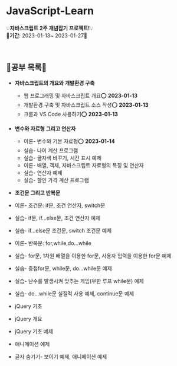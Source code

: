 # JavaScript-Learn
💡<b>자바스크립트 2주 개념잡기 프로젝트!</b>💡  
📕<b>기간</b>: 2023-01-13~ 2023-01-27📕

<br>

## 📖공부 목록📖
 * <b>자바스크립트의 개요와 개발환경 구축</b>
   * 웹 프로그래밍 및 자바스크립트 개요⭕ <b>2023-01-13</b>  
   * 개발환경 구축 및 자바스크립트 소스 작성⭕ <b>2023-01-13</b>    
   * 크롬과 VS Code 사용하기⭕ <b>2023-01-13</b>  
   
 * <b>변수와 자료형 그리고 연산자</b>
   * 이론- 변수와 기본 자료형⭕ <b>2023-01-14</b>  
   * 실습- 나이 계산 프로그램
   * 실습- 글자색 바꾸기, 시간 표시 예제
   * 이론- 배열, 객체, 자바스크립트 자료형의 특징 및 연산자
   * 실습- 연산자 예제
   * 실습- 할인 가격 계산 프로그램
   
  * <b>조건문 그리고 반복문</b>
   * 이론- 조건문: if문, 조건 연산자, switch문
   * 실습- if문, if...else문, 조건 연산자 예제
   * 실습- if...else문 조건문, switch 조건문 예제
   * 이론- 반복문: for,while,do...while
   * 실습- for문, 1차원 배열을 이용한 for문, 사용자 입력을 이용한 for문 예제
   * 실습- 중첩for문, while문, do...while문 예제
   * 실습- 난수를 발생시켜 맞추는 게임(무한 루프 while문) 예제
   * 실습- do...while문 실질적 사용 예제, continue문 예제
   
  * jQuery 기초
   * jQuery 개요
   * jQuery 기초 예제
   * 애니메이션 예제
   * 글자 숨기기- 보이기 예제, 애니메이션 예제
  
   
